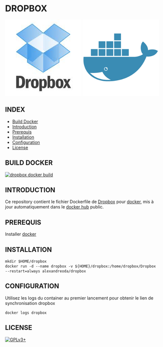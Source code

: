 # DROPBOX

![dropbox](https://raw.githubusercontent.com/oda-alexandre/dropbox/master/img/logo-dropbox.png) ![docker](https://raw.githubusercontent.com/oda-alexandre/dropbox/master/img/logo-docker.png)


## INDEX

- [Build Docker](#BUILD)
- [Introduction](#INTRODUCTION)
- [Prerequis](#PREREQUIS)
- [Installation](#INSTALLATION)
- [Configuration](#CONFIGURATION)
- [License](#LICENSE)


## BUILD DOCKER

[![dropbox docker build](https://img.shields.io/docker/build/alexandreoda/dropbox.svg)](https://hub.docker.com/r/alexandreoda/dropbox)


## INTRODUCTION

Ce repository contient le fichier Dockerfile de [Dropbox](https://www.dropbox.com/) pour [docker](https://www.docker.com), mis à jour automatiquement dans le [docker hub](https://hub.docker.com/r/alexandreoda/dropbox/) public.


## PREREQUIS

Installer [docker](https://www.docker.com)


## INSTALLATION

```
mkdir $HOME/dropbox
docker run -d --name dropbox -v ${HOME}/dropbox:/home/dropbox/Dropbox --restart=always alexandreoda/dropbox
```


## CONFIGURATION

Utilisez les logs du container au premier lancement pour obtenir le lien de synchronisation dropbox

```
docker logs dropbox
```


## LICENSE

[![GPLv3+](http://gplv3.fsf.org/gplv3-127x51.png)](https://github.com/oda-alexandre/dropbox/blob/master/LICENSE)
